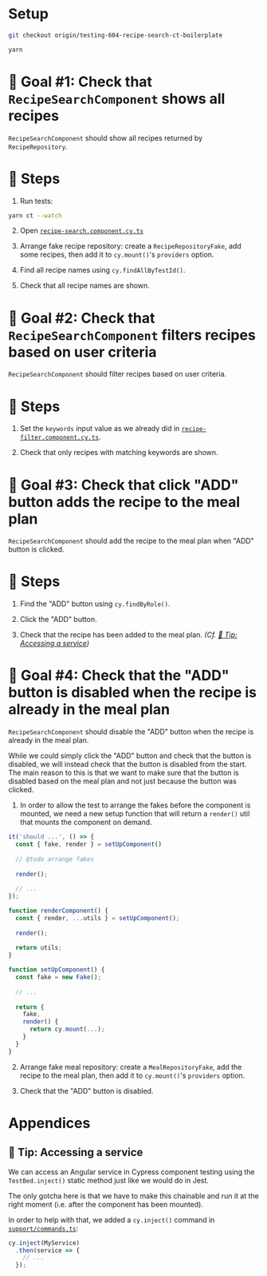 # Setup

```sh
git checkout origin/testing-604-recipe-search-ct-boilerplate

yarn
```

# 🎯 Goal #1: Check that `RecipeSearchComponent` shows all recipes

`RecipeSearchComponent` should show all recipes returned by `RecipeRepository`.

# 📝 Steps

1. Run tests:

```sh
yarn ct --watch
```

2. Open [`recipe-search.component.cy.ts`](../apps/whiskmate/src/app/recipe/recipe-search.component.cy.ts)

3. Arrange fake recipe repository: create a `RecipeRepositoryFake`, add some recipes, then add it to `cy.mount()`'s `providers` option.

4. Find all recipe names using `cy.findAllByTestId()`.

5. Check that all recipe names are shown.
 
# 🎯 Goal #2: Check that `RecipeSearchComponent` filters recipes based on user criteria

`RecipeSearchComponent` should filter recipes based on user criteria.

# 📝 Steps

1. Set the `keywords` input value as we already did in [`recipe-filter.component.cy.ts`](../apps/whiskmate/src/app/recipe/recipe-filter.component.cy.ts).

2. Check that only recipes with matching keywords are shown.

# 🎯 Goal #3: Check that click "ADD" button adds the recipe to the meal plan

`RecipeSearchComponent` should add the recipe to the meal plan when "ADD" button is clicked.

# 📝 Steps

1. Find the "ADD" button using `cy.findByRole()`.

2. Click the "ADD" button.

3. Check that the recipe has been added to the meal plan. _(Cf. [🎁 Tip: Accessing a service](#-tip--accessing-a-service))_

# 🎯 Goal #4: Check that the "ADD" button is disabled when the recipe is already in the meal plan

`RecipeSearchComponent` should disable the "ADD" button when the recipe is already in the meal plan.

While we could simply click the "ADD" button and check that the button is disabled, we will instead check that the button is disabled from the start. The main reason to this is that we want to make sure that the button is disabled based on the meal plan and not just because the button was clicked.

1. In order to allow the test to arrange the fakes before the component is mounted, we need a new setup function that will return a `render()` util that mounts the component on demand.

```ts
it('should ...', () => {
  const { fake, render } = setUpComponent()
  
  // @todo arrange fakes
  
  render();
  
  // ...
});

function renderComponent() {
  const { render, ...utils } = setUpComponent();
  
  render();
  
  return utils;
}

function setUpComponent() {
  const fake = new Fake();
  
  // ...
  
  return {
    fake,
    render() {
      return cy.mount(...);
    }
  }
}
```

2. Arrange fake meal repository: create a `MealRepositoryFake`, add the recipe to the meal plan, then add it to `cy.mount()`'s `providers` option.

3. Check that the "ADD" button is disabled.

# Appendices

## 🎁 Tip: Accessing a service

We can access an Angular service in Cypress component testing using the `TestBed.inject()` static method just like we would do in Jest.

The only gotcha here is that we have to make this chainable and run it at the right moment (i.e. after the component has been mounted).

In order to help with that, we added a `cy.inject()` command in [`support/commands.ts`](../apps/whiskmate/cypress/support/commands.ts):

```ts
cy.inject(MyService)
  .then(service => {
    // ...
  });
```

